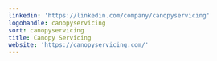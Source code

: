 ```yaml
---
linkedin: 'https://linkedin.com/company/canopyservicing'
logohandle: canopyservicing
sort: canopyservicing
title: Canopy Servicing
website: 'https://canopyservicing.com/'
---
```

